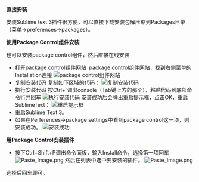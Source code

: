 **直接安装**

安装Sublime text 3插件很方便，可以直接下载安装包解压缩到Packages目录（菜单->preferences->packages）。

**使用Package Control组件安装**

也可以安装package control组件，然后直接在线安装
+ 打开package control组件网站 
[package control组件网站](https://packagecontrol.io/)，找到右侧菜单的Installation连接
![package control组件网站](image/160318/Sublime-Text3/1.png)
+ 复制安装代码
复制如下区域的代码：
![复制安装代码](../image/160318/Sublime-Text3/2.png)
+ 执行安装代码
按Ctrl+`调出console（Tab键上方的那个），粘贴代码到底部命令行并回车
![执行安装代码](../image/160318/Sublime-Text3/3.png)
安装成功后会弹出重启提示框，点击OK，重启SublimeText：
![重启提示框](../image/160318/Sublime-Text3/4.png)
+ 重启Sublime Text 3。
+ 如果在Perferences->package settings中看到package control这一项，则安装成功。
![安装成功](../image/160318/Sublime-Text3/5.png)

**用Package Control安装插件**

+ 按下Ctrl+Shift+P调出命令面板，输入Install命令，选择第一项回车
![Paste_Image.png](../image/160318/Sublime-Text3/6.png)
然后在列表中选中要安装的插件。
![Paste_Image.png](../image/160318/Sublime-Text3/7.png)

选择后回车即可。